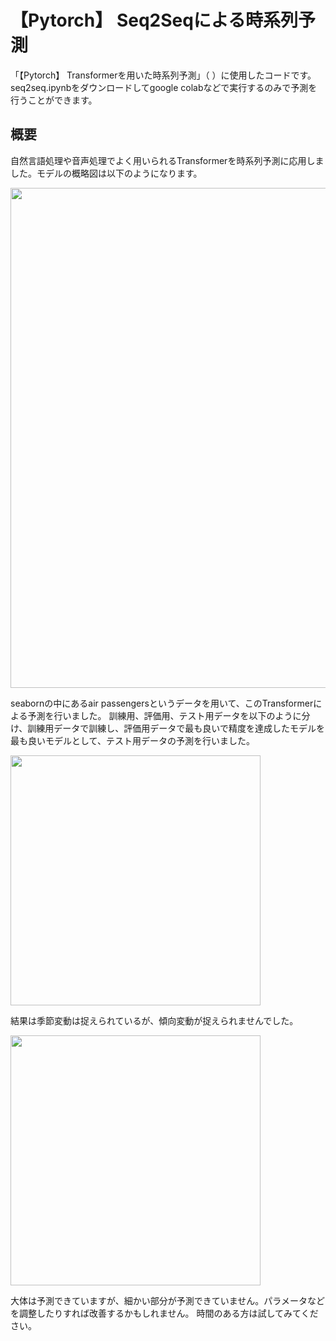 # 【Pytorch】 Seq2Seqによる時系列予測

「【Pytorch】 Transformerを用いた時系列予測」（ ）に使用したコードです。
seq2seq.ipynbをダウンロードしてgoogle colabなどで実行するのみで予測を行うことができます。

## 概要
自然言語処理や音声処理でよく用いられるTransformerを時系列予測に応用しました。モデルの概略図は以下のようになります。

<img width="800" src="https://user-images.githubusercontent.com/87755637/226383091-e5c52e17-1c3e-4ec9-8914-6c6f128c36a8.png">


seabornの中にあるair passengersというデータを用いて、このTransformerによる予測を行いました。
訓練用、評価用、テスト用データを以下のように分け、訓練用データで訓練し、評価用データで最も良いで精度を達成したモデルを最も良いモデルとして、テスト用データの予測を行いました。

<img width="400" src="https://user-images.githubusercontent.com/87755637/223009329-44b296c9-5d92-4969-9755-3e1f5bb8bf9c.png">

結果は季節変動は捉えられているが、傾向変動が捉えられませんでした。

<img width="400" src="https://user-images.githubusercontent.com/87755637/226383340-76148587-4ccb-46e5-9cf6-f442f92188d9.png">

大体は予測できていますが、細かい部分が予測できていません。パラメータなどを調整したりすれば改善するかもしれません。
時間のある方は試してみてください。

